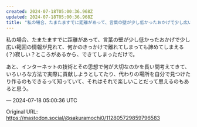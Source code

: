 ```yaml
---
created: 2024-07-18T05:00:36.968Z
updated: 2024-07-18T05:00:36.968Z
title: "私の場合、たまたますでに距離があって、言葉の壁が少し低かったおかげで少し広い範囲[...]"
---
```


<p>私の場合、たまたますでに距離があって、言葉の壁が少し低かったおかげで少し広い範囲の情報が見れて、何かのきっかけで離れてしまっても諦めてしまえる(？)寂しい？ところがあるから、できてしまっただけで。</p><p>あと、インターネットの技術とその思想で何が大切なのかを長い間考えてきて、いろいろな方法で実際に貢献しようとしてたり、代わりの場所を自分で見つけたり作るのもできるって知っていて、それはそれで楽しいことだって思えるのもあると思う。</p>

&mdash; 2024-07-18 05:00:36 UTC

Original URL: https://mastodon.social/@sakuramochi0/112805729859796583
